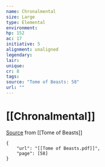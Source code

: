 ```yaml
---
name: Chronalmental
size: Large
type: Elemental
environment: 
hp: 152
ac: 17
initiative: 5
alignment: unaligned
legendary: 
lair: 
unique: 
cr: 8
tags: 
source: "Tome of Beasts: 58"
url: ""
---
```

# [[Chronalmental]]

[Source](zotero://open-pdf/library/items/ULEQWHJM?page=58) from [[Tome of Beasts]]

```pdf
{
	"url": "[[Tome of Beasts.pdf]]",
	"page": [58]
}
```

